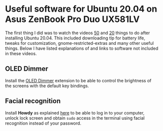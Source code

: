 # Useful software for Ubuntu 20.04 on Asus ZenBook Pro Duo UX581LV

The first thing I did was to watch the videos [50](https://www.youtube.com/watch?v=MNX7HgcWqHc) and [20](https://www.youtube.com/watch?v=GrI5c9PXS5k&list=PLt810f_2DOzQ8PZAFzlP7FGUs4gewxZ9I&index=1) things to do after installing Ubuntu 20.04. This included downloading tlp for battery life, tweaks for customization, gnome-restricted-extras and many other useful things. Below I have listed explanations of and links to software not included in these videos.

## OLED Dimmer
Install the [OLED Dimmer](https://extensions.gnome.org/extension/1222/oled-dimmer/) extension to be able to control the brightness of the screens with the default key bindings.

## Facial recognition
Install **Howdy** as explained [here](https://tech.davidfield.co.uk/unlock-ubuntu-using-your-face/) to be able to log in to your computer, unlock lock screen and obtain `sudo` access in the terminal using facial recognition instead of your password.
